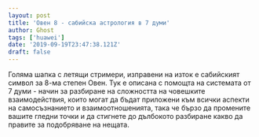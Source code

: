 ```yaml
---
layout: post
title: 'Овен 8 - сабийска астрология в 7 думи'
author: Ghost
tags: ['huawei']
date: '2019-09-19T23:47:38.121Z'
draft: false
---
```


Голяма шапка с летящи стримери, изправени на изток е сабийският символ за 8-ма степен Овен. Тук е описана с помощта на системата от 7 думи - начин за разбиране на сложността на човешките взаимодействия, които могат да бъдат приложени към всички аспекти на самосъзнанието и взаимоотношенията, така че бързо да промените вашите гледни точки и да стигнете до дълбокото разбиране какво да правите за подобряване на нещата.
